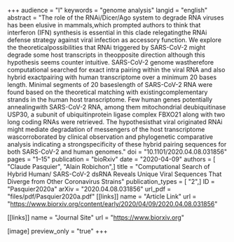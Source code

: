 +++
audience = "I"
keywords = "genome analysis"
langid = "english"
abstract = "The role of the RNAi/Dicer/Ago system to degrade RNA viruses has been elusive in mammals,which prompted authors to think that interferon (IFN) synthesis is essential in this clade relegatingthe RNAi defense strategy against viral infection as accessory function. We explore the theoreticalpossibilities that RNAi triggered by SARS-CoV-2 might degrade some host transcripts in theopposite direction although this hypothesis seems counter intuitive. SARS-CoV-2 genome wastherefore computational searched for exact intra pairing within the viral RNA and also hybrid exactpairing with human transcriptome over a minimum 20 bases length. Minimal segments of 20 baseslength of SARS-CoV-2 RNA were found based on the theoretical matching with existingcomplementary strands in the human host transcriptome. Few human genes potentially annealingwith SARS-CoV-2 RNA, among them mitochondrial deubiquitinase USP30, a subunit of ubiquitinprotein ligase complex FBXO21 along with two long coding RNAs were retrieved. The hypothesisthat viral originated RNAi might mediate degradation of messengers of the host transcriptome wascorroborated by clinical observation and phylogenetic comparative analysis indicating a strongspecificity of these hybrid pairing sequences for both SARS-CoV-2 and human genomes."
doi = "10.1101/2020.04.08.031856"
pages = "1–15"
publication = "bioRxiv"
date = "2020-04-09"
authors = [ "Claude Pasquier", "Alain Robichon",]
title = "Computational Search of Hybrid Human/ SARS-CoV-2 dsRNA Reveals Unique Viral Sequences That Diverge from Other Coronavirus Strains"
publication_types = [ "2",]
ID = "Pasquier2020a"
arXiv = "2020.04.08.031856"
url_pdf = "files/pdf/Pasquier2020a.pdf"
[[links]]
name = "Article Link"
url = "https://www.biorxiv.org/content/early/2020/04/09/2020.04.08.031856"

[[links]]
name = "Journal Site"
url = "https://www.biorxiv.org"

[image]
preview_only = "true"
+++
